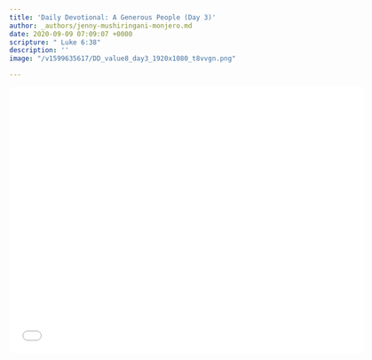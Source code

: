 ```yaml
---
title: 'Daily Devotional: A Generous People (Day 3)'
author: _authors/jenny-mushiringani-monjero.md
date: 2020-09-09 07:09:07 +0000
scripture: " Luke 6:38"
description: ''
image: "/v1599635617/DD_value8_day3_1920x1080_t8vvgn.png"

---
```

<iframe src="[https://player.vimeo.com/video/456080272](https://player.vimeo.com/video/456080272 "https://player.vimeo.com/video/456080272")" width="640" height="480" frameborder="0" allow="autoplay; fullscreen" allowfullscreen></iframe>